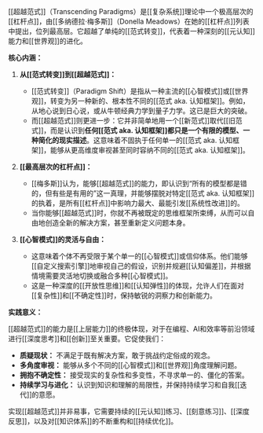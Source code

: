 [[超越范式]]（Transcending Paradigms）是[[复杂系统]]理论中一个极高层次的[[杠杆点]]，由[[多纳德拉·梅多斯]]（Donella Meadows）在她的[[杠杆点]]列表中提出，位列最高层。它超越了单纯的[[范式转变]]，代表着一种深刻的[[元认知]]能力和[[世界观]]的进化。

**核心内涵：**

1.  **从[[范式转变]]到[[超越范式]]：**
    *   [[范式转变]]（Paradigm Shift）是指从一种主流的[[心智模式]]或[[世界观]]，转变为另一种新的、根本性不同的[[范式 aka. 认知框架]]。例如，从地心说到日心说，或从牛顿经典力学到量子力学。这已是巨大的突破。
    *   而[[超越范式]]则更进一步：它并非简单地用一个[[新范式]]取代[[旧范式]]，而是认识到**任何[[范式 aka. 认知框架]]都只是一个有限的模型、一种简化的现实描述**。这意味着不固执于任何单一的[[范式 aka. 认知框架]]，能够从更高维度审视甚至同时容纳不同的[[范式 aka. 认知框架]]。

2.  **[[最高层次的杠杆点]]：**
    *   [[梅多斯]]认为，能够[[超越范式]]的能力，即认识到“所有的模型都是错的，但有些是有用的”这一真理，并能够摆脱对特定[[范式 aka. 认知框架]]的执着，是所有[[杠杆点]]中影响力最大、最能引发[[系统性改进]]的。
    *   当你能够[[超越范式]]时，你就不再被既定的思维框架所束缚，从而可以自由地创造全新的解决方案，甚至重新定义问题本身。

3.  **[[心智模式]]的灵活与自由：**
    *   这意味着个体不再受限于某个单一的[[心智模式]]或信仰体系。他们能够[[自定义搜索引擎]]地审视自己的假设，识别并规避[[认知偏差]]，并根据情境需要灵活地切换或融合多种[[心智模式]]。
    *   这是一种深度的[[开放性思维]]和[[认知弹性]]的体现，允许人们在面对[[复杂性]]和[[不确定性]]时，保持敏锐的洞察力和创新能力。

**实践意义：**

[[超越范式]]的能力是[[上层能力]]的终极体现，对于在编程、AI和效率等前沿领域进行[[深度思考]]和[[创新]]至关重要。它促使我们：
*   **质疑现状：** 不满足于既有解决方案，敢于挑战约定俗成的观念。
*   **多角度审视：** 能够从多个不同的[[心智模式]]和[[世界观]]角度理解问题。
*   **拥抱不确定性：** 接受现实的复杂性和多变性，不寻求单一的、僵化的答案。
*   **持续学习与进化：** 认识到知识和理解的局限性，并保持持续学习和自我[[迭代]]的意愿。

实现[[超越范式]]并非易事，它需要持续的[[元认知]]练习、[[刻意练习]]、[[深度反思]]，以及对[[知识体系]]的不断重构和[[持续优化]]。